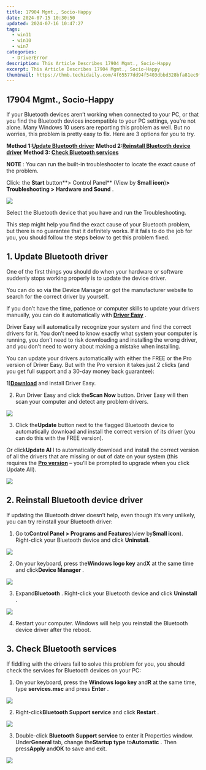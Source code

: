 ```yaml
---
title: 17904 Mgmt., Socio-Happy
date: 2024-07-15 10:30:50
updated: 2024-07-16 10:47:27
tags:
  - win11
  - win10
  - win7
categories:
  - DriverError
description: This Article Describes 17904 Mgmt., Socio-Happy
excerpt: This Article Describes 17904 Mgmt., Socio-Happy
thumbnail: https://thmb.techidaily.com/4f65577dd94f5403dbbd328bfa81ec9fa85995c2bf33e99a14cfebf5cbe30713.jpg
---
```


## 17904 Mgmt., Socio-Happy

 If your Bluetooth devices aren’t working when connected to your PC, or that you find the Bluetooth devices incompatible to your PC settings, you’re not alone. Many Windows 10 users are reporting this problem as well. But no worries, this problem is pretty easy to fix. Here are 3 options for you to try.

**[](https://homestyler.sjv.io/y209g3)**

 **Method 1:[Update Bluetooth driver](https://versadesk.pxf.io/xyboxx)**
 **Method 2:[Reinstall Bluetooth device driver](https://newchic.sjv.io/jzg4zq)**
 **Method 3: [Check Bluetooth services](https://turbotech.pxf.io/pyx4je)**

**NOTE** : You can run the built-in troubleshooter to locate the exact cause of the problem.
  
 Click: the **Start** button**\> Control Panel** (View by **Small icon**)**\>** **Troubleshooting >** **Hardware and Sound** .

![](https://images.drivereasy.com/wp-content/uploads/2016/11/hardware-and-sound.png)

 Select the Bluetooth device that you have and run the Troubleshooting.
  
 This step might help you find the exact cause of your Bluetooth problem, but there is no guarantee that it definitely works. If it fails to do the job for you, you should follow the steps below to get this problem fixed.

## 1\. Update Bluetooth driver  

 One of the first things you should do when your hardware or software suddenly stops working properly is to update the device driver.

 You can do so via the Device Manager or got the manufacturer website to search for the correct driver by yourself.

 If you don’t have the time, patience or computer skills to update your drivers manually, you can do it automatically with [**Driver Easy**](https://tools.techidaily.com/drivereasy/download/) .

 Driver Easy will automatically recognize your system and find the correct drivers for it. You don’t need to know exactly what system your computer is running, you don’t need to risk downloading and installing the wrong driver, and you don’t need to worry about making a mistake when installing.

 You can update your drivers automatically with either the FREE or the Pro version of Driver Easy. But with the Pro version it takes just 2 clicks (and you get full support and a 30-day money back guarantee):

 1)[**Download**](https://tools.techidaily.com/drivereasy/download/) and install Driver Easy.

 2) Run Driver Easy and click the**Scan Now** button. Driver Easy will then scan your computer and detect any problem drivers.

![](https://images.drivereasy.com/wp-content/uploads/2017/09/img_59c1dc1027fdd.png)

 3) Click the**Update** button next to the flagged Bluetooth device to automatically download and install the correct version of its driver (you can do this with the FREE version).

 Or click**Update Al** l to automatically download and install the correct version of all the drivers that are missing or out of date on your system (this requires the [**Pro version**](https://tools.techidaily.com/drivereasy/download/) – you’ll be prompted to upgrade when you click Update All).

![](https://images.drivereasy.com/wp-content/uploads/2017/09/img_59c1dbc6e8da9.jpg)

## 2\. Reinstall Bluetooth device driver  

 If updating the Bluetooth driver doesn’t help, even though it’s very unlikely, you can try reinstall your Bluetooth driver:

1) Go to**Control Panel > Programs and Features**(view by**Small icon**). Right-click your Bluetooth device and click **Uninstall**.
  
![](https://images.drivereasy.com/wp-content/uploads/2016/11/uninstall-device.png)
  
 2) On your keyboard, press the**Windows logo key** and**X** at the same time and click**Device Manager** .

![](https://images.drivereasy.com/wp-content/uploads/2017/09/img_59c1dd43bbbb6.png)

 3) Expand**Bluetooth** . Right-click your Bluetooth device and click **Uninstall** .

![](https://images.drivereasy.com/wp-content/uploads/2016/11/uninstall-bluetooth-device.png)

 4) Restart your computer. Windows will help you reinstall the Bluetooth device driver after the reboot.

## 3\. Check Bluetooth services  

 If fiddling with the drivers fail to solve this problem for you, you should check the services for Bluetooth devices on your PC:

 1) On your keyboard, press the **Windows logo key** and**R** at the same time, type **services.msc**  and press **Enter** .

![](https://images.drivereasy.com/wp-content/uploads/2016/11/services-msc.png)

 2) Right-click**Bluetooth Support service** and click **Restart** .

![](https://images.drivereasy.com/wp-content/uploads/2016/11/bluetooth-support-service.jpg)

 3) Double-click **Bluetooth Support service** to enter it Properties window. Under**General** tab, change the**Startup type** to**Automatic** . Then press**Apply** and**OK** to save and exit.
  
![](https://images.drivereasy.com/wp-content/uploads/2016/11/startup-type-to-automatic.png)

<ins class="adsbygoogle"
     style="display:block"
     data-ad-format="autorelaxed"
     data-ad-client="ca-pub-7571918770474297"
     data-ad-slot="1223367746"></ins>



<ins class="adsbygoogle"
     style="display:block"
     data-ad-client="ca-pub-7571918770474297"
     data-ad-slot="8358498916"
     data-ad-format="auto"
     data-full-width-responsive="true"></ins>
